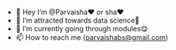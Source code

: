 - 👋 Hey I’m @Parvaisha❤️ or sha❤️
- 👀 I’m attracted towards data science🤩
- 🌱 I’m currently going through modules😋
- 📫 How to reach me (parvaishabs@gmail.com)
<!---
Parvaisha/sha is a ✨ special ✨ repository because its `README.md` (this file) appears on your GitHub profile.
You can click the Preview link to take a look at your changes.
--->
